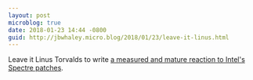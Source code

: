 ```yaml
---
layout: post
microblog: true
date: 2018-01-23 14:44 -0800
guid: http://jbwhaley.micro.blog/2018/01/23/leave-it-linus.html
---
```

Leave it Linus Torvalds to write [a measured and mature reaction to Intel's Spectre patches](https://lkml.org/lkml/2018/1/21/192).
